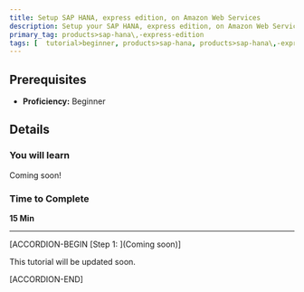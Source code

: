 ```yaml
---
title: Setup SAP HANA, express edition, on Amazon Web Services
description: Setup your SAP HANA, express edition, on Amazon Web Services  (coming soon)
primary_tag: products>sap-hana\,-express-edition
tags: [  tutorial>beginner, products>sap-hana, products>sap-hana\,-express-edition ]
---
```


## Prerequisites  
 - **Proficiency:** Beginner

## Details
### You will learn  
Coming soon!

### Time to Complete
**15 Min**

---

[ACCORDION-BEGIN [Step 1: ](Coming soon)]

This tutorial will be updated soon.

[ACCORDION-END]
